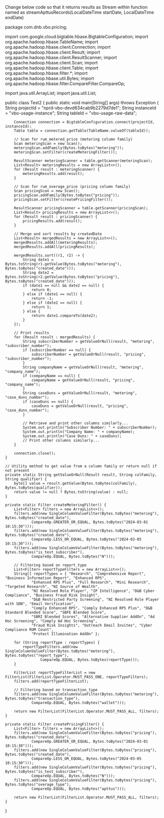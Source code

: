 Change below code so that it returns results as Stream<IPriceRecord> within function named as streamApttusRecords(LocalDateTime startDate, LocalDateTime endDate)

package com.dnb.vbo.pricing;

import com.google.cloud.bigtable.hbase.BigtableConfiguration;
import org.apache.hadoop.hbase.TableName;
import org.apache.hadoop.hbase.client.Connection;
import org.apache.hadoop.hbase.client.Result;
import org.apache.hadoop.hbase.client.ResultScanner;
import org.apache.hadoop.hbase.client.Scan;
import org.apache.hadoop.hbase.client.Table;
import org.apache.hadoop.hbase.filter.*;
import org.apache.hadoop.hbase.util.Bytes;
import org.apache.hadoop.hbase.filter.CompareFilter.CompareOp;

import java.util.ArrayList;
import java.util.List;

public class Test2 {
	public static void main(String[] args) throws Exception {
		String projectId = "nprd-vbo-devd634cab9b2279d7de1";
		String instanceId = "vbo-usage-instance";
		String tableId = "vbo-usage-raw-data";

		Connection connection = BigtableConfiguration.connect(projectId, instanceId);
		Table table = connection.getTable(TableName.valueOf(tableId));

		// Scan for rum_metered_price (metering column family)
		Scan meteringScan = new Scan();
		meteringScan.addFamily(Bytes.toBytes("metering"));
		meteringScan.setFilter(createMeteringFilter());

		ResultScanner meteringScanner = table.getScanner(meteringScan);
		List<Result> meteringResults = new ArrayList<>();
		for (Result result : meteringScanner) {
			meteringResults.add(result);
		}

		// Scan for rum_overage_price (pricing column family)
		Scan pricingScan = new Scan();
		pricingScan.addFamily(Bytes.toBytes("pricing"));
		pricingScan.setFilter(createPricingFilter());

		ResultScanner pricingScanner = table.getScanner(pricingScan);
		List<Result> pricingResults = new ArrayList<>();
		for (Result result : pricingScanner) {
			pricingResults.add(result);
		}

		// Merge and sort results by createdDate
		List<Result> mergedResults = new ArrayList<>();
		mergedResults.addAll(meteringResults);
		mergedResults.addAll(pricingResults);

		mergedResults.sort((r1, r2) -> {
			String date1 = Bytes.toString(r1.getValue(Bytes.toBytes("metering"), Bytes.toBytes("created_date")));
			String date2 = Bytes.toString(r2.getValue(Bytes.toBytes("pricing"), Bytes.toBytes("created_date")));
			if (date1 == null && date2 == null) {
				return 0;
			} else if (date1 == null) {
				return -1;
			} else if (date2 == null) {
				return 1;
			} else {
				return date1.compareTo(date2);
			}
		});

		// Print results
		for (Result result : mergedResults) {
			String subscriberNumber = getValueOrNull(result, "metering", "subscriber_number");
			if (subscriberNumber == null) {
				subscriberNumber = getValueOrNull(result, "pricing", "subscriber_number");
			}
			String companyName = getValueOrNull(result, "metering", "company_name");
			if (companyName == null) {
				companyName = getValueOrNull(result, "pricing", "company_name");
			}
			String caseDuns = getValueOrNull(result, "metering", "case_duns_number");
			if (caseDuns == null) {
				caseDuns = getValueOrNull(result, "pricing", "case_duns_number");
			}

			// Retrieve and print other columns similarly...
			System.out.println("Subscriber Number: " + subscriberNumber);
			System.out.println("Company Name: " + companyName);
			System.out.println("Case Duns: " + caseDuns);
			// Print other columns similarly...
		}

		connection.close();
	}

	// Utility method to get value from a column family or return null if not present
	private static String getValueOrNull(Result result, String colFamily, String qualifier) {
		byte[] value = result.getValue(Bytes.toBytes(colFamily), Bytes.toBytes(qualifier));
		return value != null ? Bytes.toString(value) : null;
	}

	private static Filter createMeteringFilter() {
		List<Filter> filters = new ArrayList<>();
		filters.add(new SingleColumnValueFilter(Bytes.toBytes("metering"), Bytes.toBytes("created_date"),
				CompareOp.GREATER_OR_EQUAL, Bytes.toBytes("2024-03-01 10:15:30")));
		filters.add(new SingleColumnValueFilter(Bytes.toBytes("metering"), Bytes.toBytes("created_date"),
				CompareOp.LESS_OR_EQUAL, Bytes.toBytes("2024-03-05 10:15:30")));
		filters.add(new SingleColumnValueFilter(Bytes.toBytes("metering"), Bytes.toBytes("is_test_subscriber"),
				CompareOp.EQUAL, Bytes.toBytes("N")));

		// Filtering based on report_type
		List<Filter> reportTypeFilters = new ArrayList<>();
		String[] reportTypes = { "Research", "Comprehensive Report", "Business Information Report", "Enhanced RPS",
				"Enhanced RPS Plus", "Full Research", "Mini Research", "Targeted Research", "NI Source of Wealth",
				"NI Resolved Role Player", "IP Intelligence", "D&B Cyber Compliance", "Business Fraud Risk Insight",
				"D&B Restricted Party Screening", "NI Resolved Role Player with SDN", "Email Verification",
				"Comply Enhanced RPS", "Comply Enhanced RPS Plus", "D&B Standard Blended Score", "SBFE Blended Score",
				"SBRI Blended Scores", "Alternative Supplier AddOn", "Ad Hoc Screening", "Comply Ad Hoc Screening",
				"Fraud Risk Insights", "Outreach Email Invites", "Cyber Compliance RUM Count",
				"Protect Illumination AddOn" };

		for (String reportType : reportTypes) {
			reportTypeFilters.add(new SingleColumnValueFilter(Bytes.toBytes("metering"), Bytes.toBytes("report_type"),
					CompareOp.EQUAL, Bytes.toBytes(reportType)));
		}

		FilterList reportTypeFilterList = new FilterList(FilterList.Operator.MUST_PASS_ONE, reportTypeFilters);
		filters.add(reportTypeFilterList);

		// Filtering based on transaction_type
		filters.add(new SingleColumnValueFilter(Bytes.toBytes("metering"), Bytes.toBytes("transaction_type"),
				CompareOp.EQUAL, Bytes.toBytes("wallet")));

		return new FilterList(FilterList.Operator.MUST_PASS_ALL, filters);
	}

	private static Filter createPricingFilter() {
		List<Filter> filters = new ArrayList<>();
		filters.add(new SingleColumnValueFilter(Bytes.toBytes("pricing"), Bytes.toBytes("created_date"),
				CompareOp.GREATER_OR_EQUAL, Bytes.toBytes("2024-03-01 10:15:30")));
		filters.add(new SingleColumnValueFilter(Bytes.toBytes("pricing"), Bytes.toBytes("created_date"),
				CompareOp.LESS_OR_EQUAL, Bytes.toBytes("2024-03-05 10:15:30")));
		filters.add(new SingleColumnValueFilter(Bytes.toBytes("pricing"), Bytes.toBytes("is_test_subscriber"),
				CompareOp.EQUAL, Bytes.toBytes("N")));
		filters.add(new SingleColumnValueFilter(Bytes.toBytes("pricing"), Bytes.toBytes("overage_type"),
				CompareOp.EQUAL, Bytes.toBytes("apttus")));

		return new FilterList(FilterList.Operator.MUST_PASS_ALL, filters);
	}
}
